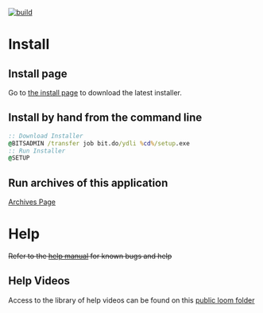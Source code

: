 [![build](https://img.shields.io/badge/build-1.0.6-green.svg)](https://github.com/erwijet/YouTube-Downloader-Source)

# Install
## Install page

Go to [the install page](YouTube%20Downloader/publish/publish.htm) to download the latest installer.

## Install by hand from the command line
```bat
:: Download Installer
@BITSADMIN /transfer job bit.do/ydli %cd%/setup.exe
:: Run Installer
@SETUP
```

## Run archives of this application
[Archives Page]("Archives.md")

# Help
~~Refer to the [help manual](manual.html) for known bugs and help~~
## Help Videos
Access to the library of help videos can be found on this [public loom folder](https://useloom.com/share/folder/d7a86689566c4edea0d8c6e66142ceea)
